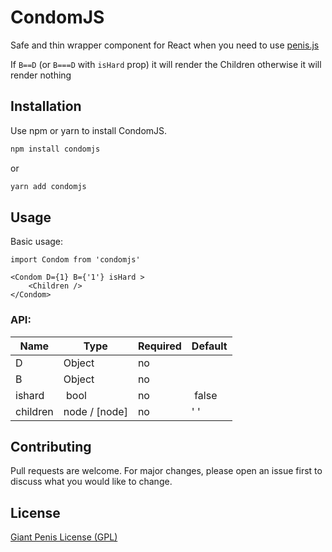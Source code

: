 # CondomJS

Safe and thin wrapper component for React when you need to use [penis.js](https://github.com/edankwan/penis.js)

If `B==D` (or `B===D` with `isHard` prop) it will render the Children otherwise it will render nothing

## Installation

Use npm or yarn to install CondomJS.

```bash
npm install condomjs
```

or

```bash
yarn add condomjs
```

## Usage

Basic usage:

```javacsript
import Condom from 'condomjs'

<Condom D={1} B={'1'} isHard >
    <Children />
</Condom>
```

### API:

| Name     | Type          | Required | Default |
| -------- | ------------- | -------- | ------- |
| D        | Object        | no       |         |
| B        | Object        | no       |         |
| ishard   |  bool         | no       |  false  |
| children | node / [node] | no       | ' '     |

## Contributing

Pull requests are welcome. For major changes, please open an issue first to discuss what you would like to change.

## License

[Giant Penis License (GPL)](http://giant-penis-license.org/)
